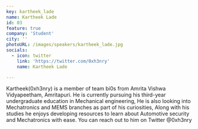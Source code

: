 ```yaml
---
key: kartheek_lade
name: Kartheek Lade
id: 03
feature: true
company: 'Student'
city: ''
photoURL: /images/speakers/kartheek_lade.jpg
socials:
  - icon: twitter
    link: 'https://twitter.com/0xh3nry'
    name: Kartheek Lade

---
```

Kartheek(0xh3nry) is a member of team bi0s from Amrita Vishwa Vidyapeetham, Amritapuri. He is currently pursuing his third-year undergraduate education in Mechanical engineering, He is also looking into Mechatronics and MEMS branches as part of his curiosities, Along with his studies he enjoys developing resources to learn about Automotive security and Mechatronics with ease. You can reach out to him on Twitter @0xh3nry
